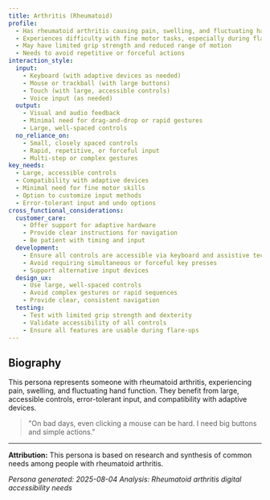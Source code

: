 ```yaml
---
title: Arthritis (Rheumatoid)
profile:
  - Has rheumatoid arthritis causing pain, swelling, and fluctuating hand function
  - Experiences difficulty with fine motor tasks, especially during flare-ups
  - May have limited grip strength and reduced range of motion
  - Needs to avoid repetitive or forceful actions
interaction_style:
  input:
    - Keyboard (with adaptive devices as needed)
    - Mouse or trackball (with large buttons)
    - Touch (with large, accessible controls)
    - Voice input (as needed)
  output:
    - Visual and audio feedback
    - Minimal need for drag-and-drop or rapid gestures
    - Large, well-spaced controls
  no_reliance_on:
    - Small, closely spaced controls
    - Rapid, repetitive, or forceful input
    - Multi-step or complex gestures
key_needs:
  - Large, accessible controls
  - Compatibility with adaptive devices
  - Minimal need for fine motor skills
  - Option to customize input methods
  - Error-tolerant input and undo options
cross_functional_considerations:
  customer_care:
    - Offer support for adaptive hardware
    - Provide clear instructions for navigation
    - Be patient with timing and input
  development:
    - Ensure all controls are accessible via keyboard and assistive tech
    - Avoid requiring simultaneous or forceful key presses
    - Support alternative input devices
  design_ux:
    - Use large, well-spaced controls
    - Avoid complex gestures or rapid sequences
    - Provide clear, consistent navigation
  testing:
    - Test with limited grip strength and dexterity
    - Validate accessibility of all controls
    - Ensure all features are usable during flare-ups
---
```


## Biography

This persona represents someone with rheumatoid arthritis, experiencing pain, swelling, and fluctuating hand function. They benefit from large, accessible controls, error-tolerant input, and compatibility with adaptive devices.

> "On bad days, even clicking a mouse can be hard. I need big buttons and simple actions."

---

**Attribution:**
This persona is based on research and synthesis of common needs among people with rheumatoid arthritis.

*Persona generated: 2025-08-04*
*Analysis: Rheumatoid arthritis digital accessibility needs*
